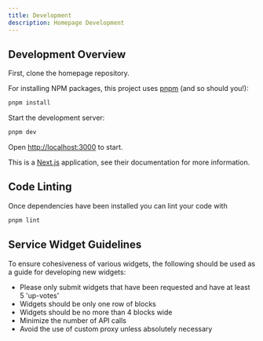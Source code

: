 ```yaml
---
title: Development
description: Homepage Development
---
```


## Development Overview

First, clone the homepage repository.

For installing NPM packages, this project uses [pnpm](https://pnpm.io/) (and so should you!):

```bash
pnpm install
```

Start the development server:

```bash
pnpm dev
```

Open [http://localhost:3000](http://localhost:3000) to start.

This is a [Next.js](https://nextjs.org/) application, see their documentation for more information.

## Code Linting

Once dependencies have been installed you can lint your code with

```bash
pnpm lint
```

## Service Widget Guidelines

To ensure cohesiveness of various widgets, the following should be used as a guide for developing new widgets:

- Please only submit widgets that have been requested and have at least 5 'up-votes'
- Widgets should be only one row of blocks
- Widgets should be no more than 4 blocks wide
- Minimize the number of API calls
- Avoid the use of custom proxy unless absolutely necessary
